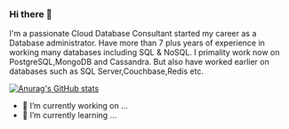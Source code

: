 ### Hi there 👋

I'm a passionate Cloud Database Consultant started my career as a Database administrator. Have more than 7 plus years of experience in working many databases including SQL & NoSQL. I primality work now on PostgreSQL,MongoDB and Cassandra. But also have worked earlier on databases such as SQL Server,Couchbase,Redis etc.

[![Anurag's GitHub stats](https://github-readme-stats.vercel.app/api?username=JerwinRoy)](https://github.com/anuraghazra/github-readme-stats)


- 🔭 I’m currently working on ...
- 🌱 I’m currently learning ...


<!--
**JerwinRoy/JerwinRoy** is a ✨ _special_ ✨ repository because its `README.md` (this file) appears on your GitHub profile.

Here are some ideas to get you started:

- 🔭 I’m currently working on ...
- 🌱 I’m currently learning ...
- 👯 I’m looking to collaborate on ...
- 🤔 I’m looking for help with ...
- 💬 Ask me about ...
- 📫 How to reach me: ...
- 😄 Pronouns: ...
- ⚡ Fun fact: ...
-->
